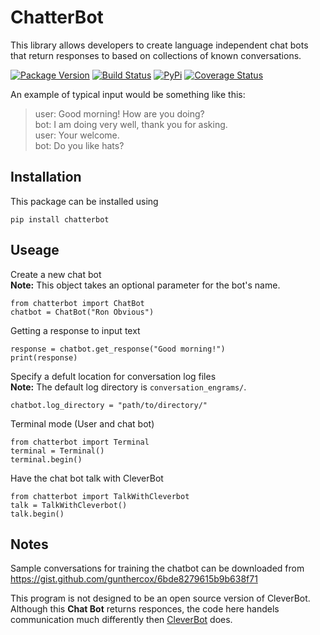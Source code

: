 # ChatterBot

This library allows developers to create language independent chat bots that
return responses to based on collections of known conversations.

[![Package Version](https://badge.fury.io/py/ChatterBot.png)](http://badge.fury.io/py/ChatterBot)
[![Build Status](https://travis-ci.org/gunthercox/ChatterBot.svg?branch=master)](https://travis-ci.org/gunthercox/ChatterBot)
[![PyPi](https://pypip.in/download/ChatterBot/badge.svg)](https://pypi.python.org/pypi/ChatterBot)
[![Coverage Status](https://img.shields.io/coveralls/gunthercox/ChatterBot.svg)](https://coveralls.io/r/gunthercox/ChatterBot)

An example of typical input would be something like this:
> user: Good morning! How are you doing?  
> bot:  I am doing very well, thank you for asking.  
> user: Your welcome.  
> bot: Do you like hats?  

## Installation

This package can be installed using
```
pip install chatterbot
```

## Useage

Create a new chat bot  
**Note:** This object takes an optional parameter for the bot's name.
```
from chatterbot import ChatBot
chatbot = ChatBot("Ron Obvious")
```

Getting a response to input text
```
response = chatbot.get_response("Good morning!")
print(response)
```

Specify a defult location for conversation log files  
**Note:** The default log directory is `conversation_engrams/`.
```
chatbot.log_directory = "path/to/directory/"
```

Terminal mode (User and chat bot)
```
from chatterbot import Terminal
terminal = Terminal()
terminal.begin()
```

Have the chat bot talk with CleverBot
```
from chatterbot import TalkWithCleverbot
talk = TalkWithCleverbot()
talk.begin()
```

## Notes

Sample conversations for training the chatbot can be downloaded
from https://gist.github.com/gunthercox/6bde8279615b9b638f71

This program is not designed to be an open source version of CleverBot.
Although this **Chat Bot** returns responces, the code here handels communication
much differently then [CleverBot](http://www.cleverbot.com) does.
